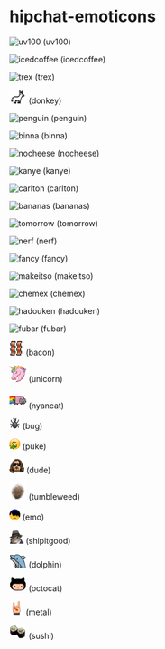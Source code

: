 hipchat-emoticons
=================


![uv100](src/uv100.gif) (uv100)

![icedcoffee](src/icedcoffee.gif) (icedcoffee)

![trex](src/trex.gif) (trex)

![donkey](src/donkey.png) (donkey)

![penguin](src/penguin.gif) (penguin)

![binna](src/binna.gif) (binna)

![nocheese](src/nocheese.gif) (nocheese)

![kanye](src/kanye.gif) (kanye)

![carlton](src/carlton.gif) (carlton)

![bananas](src/bananas.gif) (bananas)

![tomorrow](src/tomorrow.gif) (tomorrow)

![nerf](src/nerf.gif) (nerf)

![fancy](src/fancy.gif) (fancy)

![makeitso](src/makeitso.gif) (makeitso)

![chemex](src/chemex.gif) (chemex)

![hadouken](src/hadouken.gif) (hadouken)

![fubar](src/fubar.gif) (fubar)

![bacon](src/bacon.png) (bacon)

![unicorn](src/unicorn.png) (unicorn)

![nyancat](src/nyancat.gif) (nyancat)

![bug](src/bug.gif) (bug)

![puke](src/puke.gif) (puke)

![dude](src/dude.png) (dude)

![tumbleweed](src/tumbleweed.gif) (tumbleweed)

![emo](src/emo.gif) (emo)

![shipitgood](src/shipitgood.png) (shipitgood)

![dolpin](src/dolphin.png) (dolphin)

![octocat](src/octocat.png) (octocat)

![metal](src/metal.png) (metal)

![sushi](src/sushi.png) (sushi)

